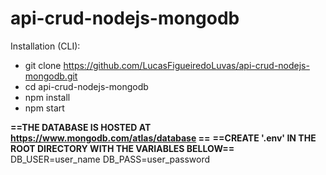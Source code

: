 # api-crud-nodejs-mongodb

Installation (CLI):
- git clone https://github.com/LucasFigueiredoLuvas/api-crud-nodejs-mongodb.git
- cd api-crud-nodejs-mongodb
- npm install
- npm start

**==THE DATABASE IS HOSTED AT https://www.mongodb.com/atlas/database ==**
**==CREATE '.env' IN THE ROOT DIRECTORY WITH THE VARIABLES BELLOW==**
DB_USER=user_name
DB_PASS=user_password
